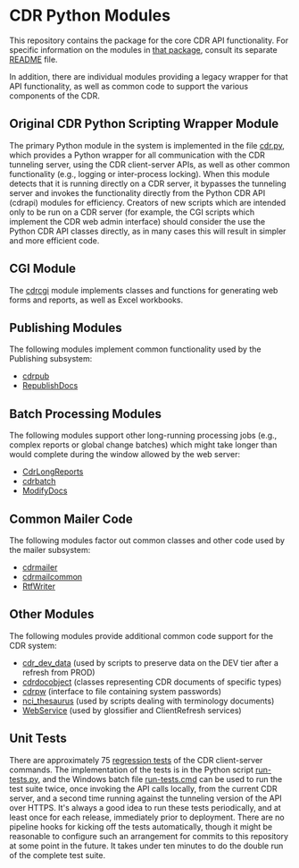 # CDR Python Modules

This repository contains the package for the core CDR API functionality.
For specific information on the modules in [that package](Python/cdrapi),
consult its separate [README](Python/cdrapi/README.md) file.

In addition, there are individual modules providing a legacy wrapper
for that API functionality, as well as common code to support the
various components of the CDR.

## Original CDR Python Scripting Wrapper Module

The primary Python module in the system is implemented in the file
[cdr.py](Python/cdr.py), which provides a Python wrapper for all
communication with the CDR tunneling server, using the CDR
client-server APIs, as well as other common functionality (e.g.,
logging or inter-process locking). When this module detects that it is
running directly on a CDR server, it bypasses the tunneling server and
invokes the functionality directly from the Python CDR API (cdrapi)
modules for efficiency. Creators of new scripts which are intended
only to be run on a CDR server (for example, the CGI scripts which
implement the CDR web admin interface) should consider the use the
Python CDR API classes directly, as in many cases this will result in
simpler and more efficient code.

## CGI Module

The [cdrcgi](Python/cdrcgi.py) module implements classes and functions for
generating web forms and reports, as well as Excel workbooks.

## Publishing Modules

The following modules implement common functionality used by the
Publishing subsystem:

* [cdrpub](Python/cdrpub.py)
* [RepublishDocs](Python/RepublishDocs.py)

## Batch Processing Modules

The following modules support other long-running processing jobs
(e.g., complex reports or global change batches) which might take
longer than would complete during the window allowed by the web
server:

* [CdrLongReports](Python/CdrLongReports.py)
* [cdrbatch](Python/cdrbatch.py)
* [ModifyDocs](Python/ModifyDocs.py)

## Common Mailer Code

The following modules factor out common classes and other code used by
the mailer subsystem:

* [cdrmailer](Python/cdrmailer.py)
* [cdrmailcommon](Python/cdrmailercommon.py)
* [RtfWriter](Python/RtfWriter.py)

## Other Modules

The following modules provide additional common code support for the
CDR system:

* [cdr_dev_data](Python/cdr_dev_data.py) (used by scripts to preserve data
on the DEV tier after a refresh from PROD)
* [cdrdocobject](Python/cdrdocobject.py) (classes representing CDR documents
of specific types)
* [cdrpw](Python/cdrpw.py) (interface to file containing system passwords)
* [nci_thesaurus](Python/nci_thesaurus.py) (used by scripts dealing with
terminology documents)
* [WebService](Python/WebService.py) (used by glossifier and ClientRefresh
services)

## Unit Tests

There are approximately 75 [regression tests](Python/test) of the CDR
client-server commands. The implementation of the tests is in the Python
script [run-tests.py](Python/test/run-tests.py), and the Windows batch file
[run-tests.cmd](Python/test/run-tests.cmd) can be used to run the test
suite twice, once invoking the API calls locally, from the current CDR
server, and a second time running against the tunneling version of the API
over HTTPS. It's always a good idea to run these tests periodically, and
at least once for each release, immediately prior to deployment. There
are no pipeline hooks for kicking off the tests automatically, though it
might be reasonable to configure such an arrangement for commits to this
repository at some point in the future. It takes under ten minutes to
do the double run of the complete test suite.
